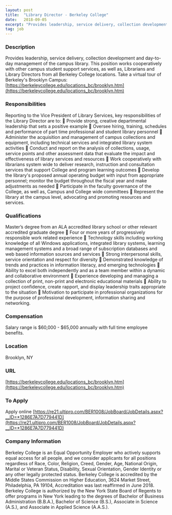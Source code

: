 ```yaml
---
layout: post
title:  "Library Director - Berkeley College"
date:   2018-09-05
excerpt: "Provides leadership, service delivery, collection development and day-to-day management of the campus library.  This position works cooperatively with other campus student support services, as well as, Librarians and Library Directors from all Berkeley College locations.  Take a virtual tour of Berkeley's Brooklyn Campus: [https://berkeleycollege.edu/locations_bc/brooklyn.htm](https://berkeleycollege.edu/locations_bc/brooklyn.htm)"
tag: job
---
```


### Description   

Provides leadership, service delivery, collection development and day-to-day management of the campus library.  This position works cooperatively with other campus student support services, as well as, Librarians and Library Directors from all Berkeley College locations.  Take a virtual tour of Berkeley's Brooklyn Campus: [https://berkeleycollege.edu/locations_bc/brooklyn.htm](https://berkeleycollege.edu/locations_bc/brooklyn.htm)


### Responsibilities   

Reporting to the Vice President of Library Services, key responsibilities of the Library Director are to:   Provide strong, creative departmental leadership that sets a positive example  Oversee hiring, training, schedules and performance of part time professional and student library personnel  Administer the acquisition and management of campus collections and equipment, including technical services and integrated library system activities  Conduct and report on the analysis of collections, usage, service points and other assessment data that evaluate the impact and effectiveness of library services and resources  Work cooperatively with librarians system wide to deliver research, instruction and consultation services that support College and program learning  outcomes    Develop the library's proposed annual operating budget with input from appropriate personnel; monitor the budget throughout the fiscal year and make adjustments as needed  Participate in the faculty governance of the College, as well as, Campus and College wide committees  Represent the library at the campus level, advocating and promoting resources and services. 


### Qualifications   

Master’s degree from an ALA accredited library school or other relevant accredited graduate degree  Four or more years of progressively responsible work related experience  Technology skills including working knowledge of all Windows applications, integrated library systems, learning management systems  and a broad range of subscription databases and web based information sources and services  Strong interpersonal skills, service orientation and respect for diversity  Demonstrated knowledge of trends and practices in information literacy, and emerging technologies  Ability to excel both independently and as a team member within a dynamic and collaborative environment  Experience developing and managing a collection of print, non-print and electronic educational materials  Ability to project confidence, create rapport, and display leadership traits appropriate to the situation  Motivation to participate in professional organizations for the purpose of professional development, information sharing and networking.


### Compensation   

Salary range is $60,000 - $65,000 annually with full time employee benefits.


### Location   

Brooklyn, NY


### URL   

[https://berkeleycollege.edu/locations_bc/brooklyn.htm](https://berkeleycollege.edu/locations_bc/brooklyn.htm)

### To Apply   

Apply online [https://re21.ultipro.com/BER1008/JobBoard/JobDetails.aspx?__ID=*1286E7A7D779441D](https://re21.ultipro.com/BER1008/JobBoard/JobDetails.aspx?__ID=*1286E7A7D779441D)


### Company Information   

Berkeley College is an Equal Opportunity Employer who actively supports equal access for all people, and we consider applicants for all positions regardless of Race, Color, Religion, Creed, Gender, Age, National Origin, Marital or Veteran Status, Disability, Sexual Orientation, Gender Identity or any other legally protected status.
Berkeley College is accredited by the Middle States Commission on Higher Education, 3624 Market Street, Philadelphia, PA 19104, Accreditation was last reaffirmed in June 2018.  Berkeley College is authorized by the New York State Board of Regents to offer programs in New York leading to the degrees of Bachelor of Business Administration (B.B.A.), Bachelor of Science (B.S.), Associate in Science (A.S.), and Associate in Applied Science (A.A.S.).



